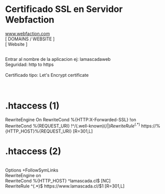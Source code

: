 # Certificado SSL en Servidor Webfaction <br>

www.webfaction.com <br>
[ DOMAINS / WEBSITE ] <br>
[ Website ]  <br>
 <br>

Entrar al nombre de la aplicacion ej: lamascadaweb <br>
Seguridad: http to https <br>
 <br>
Certificado tipo: Let's Encrypt certificate  <br>
 <br>
 <br>
# .htaccess (1) <br>
RewriteEngine On
RewriteCond %{HTTP:X-Forwarded-SSL} !on
RewriteCond %{REQUEST_URI} !^/(.well-known)(/|$)
RewriteRule ^(.*)$ https://%{HTTP_HOST}%{REQUEST_URI} [R=301,L]


# .htaccess (2) <br>
 <br>
Options +FollowSymLinks <br>
RewriteEngine on <br>
RewriteCond %{HTTP_HOST} ^lamascada.cl$ [NC] <br>
RewriteRule ^(.*)$ https://www.lamascada.cl/$1 [R=301,L] <br>
